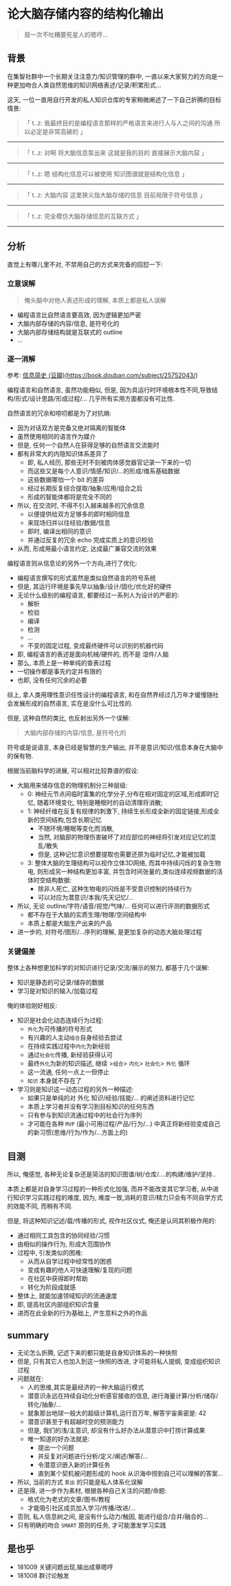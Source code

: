 
# 论大脑存储内容的结构化输出
> 叕一次不吐糟要死星人的嗯哼...

## 背景
在集智社群中一个长期关注注意力/知识管理的群中,
一直以来大家努力的方向是一种更加吻合人类自然思维的知识网络表述/记录/积累形式...

这天, 一位一直用自行开发的私人知识仓库的专家稍微阐述了一下自己折腾的目标情景:


> 「 t..z: 我最终目的是编程语言那样的严格语言来进行人与人之间的沟通 所以必定是非常高碳的 」
- - - - - - - - - - - - - - -

> 「 t..z: 对啊 将大脑信息泵出来 这就是我的目的 直接展示大脑内容 」
- - - - - - - - - - - - - - -

> 「 t..z: 嗯 结构化信息可以被使用 知识图谱就是结构化信息 」
- - - - - - - - - - - - - - -

> 「 t..z: 大脑内容 这里狭义指大脑存储的信息 目前局限于符号信息 」
- - - - - - - - - - - - - - -

> 「 t..z: 完全模仿大脑存储信息的互联方式 」
- - - - - - - - - - - - - - -

## 分析
直觉上有哪儿里不对, 不禁用自己的方式来完备的回怼一下:

### 立意误解
> 俺头脑中对他人表述形成的理解, 本质上都是私人误解

- 编程语言比自然语言要高效, 因为逻辑更加严密
- 大脑内部存储的内容/信息, 是符号化的
- 大脑内部存储结构就是互联式的 outline
- …

### 逐一消解

参考: [信息简史 (豆瓣)]()(https://book.douban.com/subject/25752043/)

编程语言和自然语言, 虽然功能相似, 但是, 因为具运行时环境根本性不同,导致结构/形式/设计思路/形成过程/… 几乎所有实用方面都没有可比性.

自然语言的冗余和唠叨都是为了对抗熵:

- 因为对话双方是完备又绝对隔离的智能体
- 虽然使用相同的语言作为媒介
- 但是, 任何一个自然人在获得足够的自然语言交流能时
- 都有非常大的内隐知识体系差异了
	- 即, 私人经历, 那些无时不刻被肉体感觉器官记录一下来的一切
	- 而这些又是每个人意识/情感/知识/…的形成/维系基础数据
	- 这些数据哪怕一个 bit 的差异
	- 经过长期反复综合提取/抽象/应用/组合之后
	- 形成的智能体都将是完全不同的
- 所以, 在交流时, 不得不引入越来越多的冗余信息
	- 以便提供给双方足够多的即时相同信息
	- 来现场归并以往经验/数据/信息
	- 即时, 编译出相同的意识
	- 并通过反复的冗余 echo 完成实质上的意识校验
- 从而, 形成用最小语言约定, 达成最广兼容交流的效果


编程语言则从信息论的另外一个方向,进行了优化:

- 编程语言撰写的形式虽然是类似自然语言的符号系统
- 但是, 其运行环境是事先早以抽象/设计/固化/优化好的硬件
- 无论什么级别的编程语言, 都要经过一系列人为设计的严密的:
	- 解析
	- 检验
	- 编译
	- 检测
	- …
	- 不变的固定过程, 变成最终硬件可以识别的机器代码
- 即, 编程语言的表述是面向机械/硬件的, 而不是 湿件/人脑
- 那么, 本质上是一种单纯的查表过程
- 一切操作都是事先约定并有限的
- 也即, 没有任何冗余的必要


综上, 拿人类用理性意识任性设计的编程语言, 和在自然界经过几万年才缓慢随社会发展形成的自然语言, 实在是没什么可比性的.

但是, 这种自然的类比, 也反射出另外一个误解:

> 大脑内部存储的内容/信息, 是符号化的

符号或是说语言, 本身已经是智慧的生产输出, 并不是意识/知识/信息本身在大脑中的保有物.

根据当前脑科学的进展, 可以相对比较靠谱的假设:

- 大脑用来储存信息的物理机制分三种层级:
	- 0: 神经元节点间临时富集的化学分子,分布在相对固定的区域,形成即时记忆, 随着环境变化, 特别是睡眠时的自动清理将消散;
	- 1: 神经纤维在反复有规律的刺激下, 持续生长形成全新的固定链接,形成全新的空间结构,包含长期记忆
		- 不随环境/睡眠等变化而消散, 
		- 当然, 对脑部的物理伤害破坏了对应部位的神经将引发对应记忆的混乱/散失
		- 但是, 这种记忆意识想要提取也需要还原为临时记忆,才能被加载
	- 3: 整体大脑的生理结构可以视作立体3D网络, 而其中持续闪烁的复杂生物电, 则形成另一种结构更加丰富, 并包含时间张量的,类似连续视频数据的活体时空结构数据:
		- 除非人死亡, 这种生物电的闪烁是不受意识控制的持续行为
		- 可以对应为潜意识/本我/先天记忆/…
- 所以, 无论 outline/字符/语音/视觉/气味/… 任何可以进行评测的数据形式
	- 都不存在于大脑的实质生理/物理/空间结构中
	- 本质上都是大脑生产出来的产品
- 进一步的, 对符号/图形/…序列的理解, 是更加复杂的动态大脑处理过程


### 关键偏差

整体上各种想更加科学的对知识进行记录/交流/展示的努力,
都基于几个误解:

- 知识是静态的可记录/储存的数据
- 学习是对知识的输入/加载过程

俺的体验刚好相反:

- 知识是社会化动态连续行为过程:
	- `外化`为可传播的符号形式
	- 有兴趣的人主动`组合`自身经验去尝试
	- 在持续实践过程中`内化`为新经验
	- 通过`社会化`传播, 新经验获得认可
	- 最终`外化`为新的知识描述, 继续 \>`组合`\> `内化`\> `社会化`\> `外化` 循环
	- 这一流通, 任何一点上一但停止
	- `知识` 本身就不存在了
- 学习则是知识这一动态过程的另外一种描述:
	- 如果只是单纯的对 外化 知识/经验/技能/… 的阐述资料进行记忆
	- 本质上学习者并没有学习到目标知识的任何东西
	- 只有参与到知识流通过程中的社会行为序列
	- 才可能在各种 `MVP` (最小可用过程/产品/行为/…) 中真正将新经验变成自己的新习惯(思维/行为/作为/…方面上的)

## 目测
所以, 俺感觉, 各种无论复杂还是简洁的知识图谱/树/仓库/....的构建/维护/坚持..

本质上都是对自身学习过程的一种形式化加强,
而并不能改变其它学习者, 从中进行知识学习实践过程的难度,
因为, 难度一致,消耗的意识/精力只会有不同自学方式的效能不同, 而稍有不同.

但是, 将这种知识记述/载/传播的形式, 视作社区仪式,
俺还是认同其积极作用的:

- 通过相同工具包含的协同经验/习惯
- 由相似的操作行为, 形成大范围协作
- 过程中, 引发类似的困难:
	- 从而从自学过程中经常性的困惑
	- 变成有趣的他人可快速理解/复现的问题
	- 在社区中获得即时帮助
	- 转化为阶段成就感
- 整体上, 就能加速领域知识的流通速度
- 即, 提高社区内部组织知识含量
- 进而在此全新的行为基础上, 产生意料之外的作品

## summary

- 无论怎么折腾, 记述下来的都只能是自身知识体系的一种快照
- 但是, 只有其它人也加入到这一快照的改进, 才可能将私人提纲, 变成组织知识过程
- 问题就在:
	- 人的思维,其实是最经济的一种大脑运行模式
	- 潜意识永远在持续自动化分析感官接收的信息, 进行海量计算/分析/储存/转化/抽象/…
	- 就象那台地球一般大的超级计算机,运行百万年, 解答宇宙奥密是: 42
	- 潜意识甚至于有超越时空的预测能力
	- 但是, 我们的浅/主意识, 却没有什么好办法从潜意识中打捞计算成果
	- 唯一知道的好办法就是:
		- 提出一个问题
		- 并反复对问题进行分析/定义/阐述/解答/…
		- 令潜意识嵌入新的计算任务
		- 直到某个契机被问题形成的 hook 从识海中捞到自己可以理解的答案...
- 所以, 当前的方式 `泵出` 的只能是私人体系化误解
- 还是得, 进一步作为素材, 根据各种自己关注的问题/命题:
	- 格式化为老式的文章/图书/教程
	- 才能吸引社区成员加入学习/传播/改进/…
- 否则, 私人信息树之间, 是没有什么动力/触因, 能进行组合/合并/融合的...
- 只有明确的吻合 `SMART` 原则的任务, 才可能激发学习实践

## 是也乎

- 181009 关键问题出现,输出成章嗯哼
- 181008 群讨论触发

